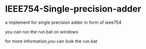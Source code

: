 # IEEE754-Single-precision-adder

a implement for single precision adder in form of ieee754

you can run the run.bat on windows

for more information,you can look the run.bat 
